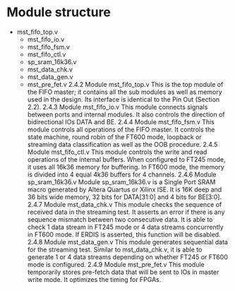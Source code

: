 # Module structure
  * mst_fifo_top.v
    * mst_fifo_io.v
    * mst_fifo_fsm.v
    * mst_fifo_ctl.v
    * sp_sram_16k36.v
    * mst_data_chk.v
    * mst_data_gen.v
    * mst_pre_fet.v
2.4.2 Module mst_fifo_top.v
This is the top module of the FIFO master; it contains all the sub modules as well as memory used in the
design. Its interface is identical to the Pin Out (Section 2.2).
2.4.3 Module mst_fifo_io.v
This module connects signals between ports and internal modules. It also controls the direction of
bidirectional IOs DATA and BE.
2.4.4 Module mst_fifo_fsm.v
This module controls all operations of the FIFO master. It controls the state machine, round robin of the
FT600 mode, loopback or streaming data classification as well as the OOB procedure.
2.4.5 Module mst_fifo_ctl.v
This module controls the write and read operations of the internal buffers. When configured to FT245
mode, it uses all 16k36 memory for buffering. In FT600 mode, the memory is divided into 4 equal 4k36
buffers for 4 channels.
2.4.6 Module sp_sram_16k36.v
Module sp_sram_16k36.v is a Single Port SRAM macro generated by Altera Quartus or Xilinx ISE. It is
16K deep and 36 bits wide memory, 32 bits for DATA[31:0] and 4 bits for BE[3:0].
2.4.7 Module mst_data_chk.v
This module checks the sequence of received data in the streaming test. It asserts an error if there is any
sequence mismatch between two consecutive data. It is able to check 1 data stream in FT245 mode or 4
data streams concurrently in FT600 mode. If ERDIS is asserted, this function will be disabled.
2.4.8 Module mst_data_gen.v
This module generates sequential data for the streaming test. Similar to mst_data_chk.v, it is able to
generate 1 or 4 data streams depending on whether FT245 or FT600 mode is configured.
2.4.9 Module mst_pre_fet.v
This module temporarily stores pre-fetch data that will be sent to IOs in master write mode. It optimizes
the timing for FPGAs.
